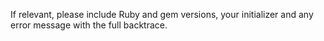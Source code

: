 If relevant, please include Ruby and gem versions, your initializer and any error
message with the full backtrace.
